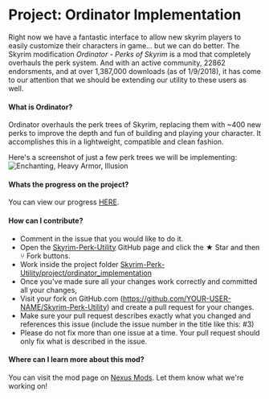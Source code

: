 # Project: Ordinator Implementation
Right now we have a fantastic interface to allow new skyrim players to easily customize their characters in game... but we can do better.  The Skyrim modification <i>Ordinator - Perks of Skyrim</i> is a mod that completely overhauls the perk system.  And with an active community, 22862 endorsments, and at over 1,387,000 downloads (as of 1/9/2018), it has come to our attention that we should be extending our utility to these users as well.

#### What is Ordinator?
Ordinator overhauls the perk trees of Skyrim, replacing them with ~400 new perks to improve the depth and fun of building and playing your character. It accomplishes this in a lightweight, compatible and clean fashion.

Here's a screenshot of just a few perk trees we will be implementing:  
![Enchanting, Heavy Armor, Illusion](https://staticdelivery.nexusmods.com/mods/1704/images/1137-0-1492367685.png "Perk Tree Overhaul")

#### Whats the progress on the project?
You can view our progress [HERE](https://github.com/aaronmaynard/Skyrim-Perk-Utility/projects/1).

#### How can I contribute?
-  Comment in the issue that you would like to do it.
-  Open the [Skyrim-Perk-Utility](https://github.com/aaronmaynard/Skyrim-Perk-Utility) GitHub page and click the ★ Star and then ⑂ Fork buttons.
-  Work inside the project folder [Skyrim-Perk-Utility/project/ordinator_implementation](Skyrim-Perk-Utility/project/ordinator_implementation)
-  Once you've made sure all your changes work correctly and committed all your changes,
-  Visit your fork on GitHub.com (https://github.com/YOUR-USER-NAME/Skyrim-Perk-Utility) and create a pull request for your changes.
-  Make sure your pull request describes exactly what you changed and references this issue (include the issue number in the title like this: #3)
-  Please do not fix more than one issue at a time. Your pull request should only fix what is described in the issue.

#### Where can I learn more about this mod?
You can visit the mod page on [Nexus Mods](https://www.nexusmods.com/skyrimspecialedition/mods/1137?). Let them know what we're working on!
